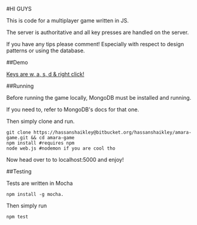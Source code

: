 #HI GUYS

This is code for a multiplayer game written in JS. 

The server is authoritative and all key presses are handled on the server.

If you have any tips please comment! Especially with respect to design patterns or using the database.

##Demo

[Keys are w, a, s, d & right click! ](http://amara-staging.herokuapp.com )

##Running

Before running the game locally, MongoDB must be installed and running.

If you need to, refer to MongoDB's docs for that one.  

Then simply clone and run.

    git clone https://hassanshaikley@bitbucket.org/hassanshaikley/amara-game.git && cd amara-game
    npm install #requires npm
    node web.js #nodemon if you are cool tho

Now head over to to localhost:5000 and enjoy!

##Testing

Tests are written in Mocha

    npm install -g mocha.

Then simply run

    npm test


